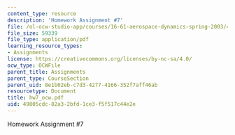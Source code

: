 ```yaml
---
content_type: resource
description: 'Homework Assignment #7'
file: /ol-ocw-studio-app/courses/16-61-aerospace-dynamics-spring-2003/49005cdc82a32bfd1ce3f5f517c44e2e_hw7_ocw.pdf
file_size: 59339
file_type: application/pdf
learning_resource_types:
- Assignments
license: https://creativecommons.org/licenses/by-nc-sa/4.0/
ocw_type: OCWFile
parent_title: Assignments
parent_type: CourseSection
parent_uid: 8e1b02eb-c7d3-4277-4166-352f7aff46ab
resourcetype: Document
title: hw7_ocw.pdf
uid: 49005cdc-82a3-2bfd-1ce3-f5f517c44e2e
---
```

Homework Assignment #7